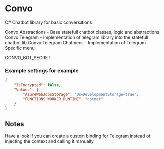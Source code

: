 # Convo
C# Chatbot library for basic conversations

Convo.Abstractions - Base statefull chatbot classes, logic and abstractions
Convo.Telegram  - Implementation of telegram library into the statefull chatbot lib
Convo.Telegram.Chatmenu - Implementation of Telegram Specific menu



CONVO_BOT_SECRET


### Example settings for example
```json
{
    "IsEncrypted": false,
    "Values": {
        "AzureWebJobsStorage": "UseDevelopmentStorage=true",
        "FUNCTIONS_WORKER_RUNTIME": "dotnet"
    }
}
```

## Notes

Have a look if you can create a custom binding for Telegram instead of injecting the context and calling it manually.